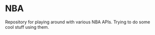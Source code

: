 # NBA
Repository for playing around with various NBA APIs. Trying to do some cool stuff using them.

